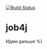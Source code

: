 [![Build Status](https://travis-ci.org/Sekator778/job4j.svg?branch=master)](https://travis-ci.org/Sekator778/job4j)

# job4j
Идем дальше %)